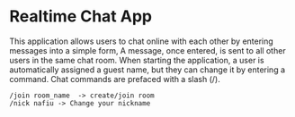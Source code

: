 # Realtime Chat App

This application allows users to chat online with each other by entering messages into a simple form, A message, once entered, is sent to all other users in the same chat room.
When starting the application, a user is automatically assigned a guest name, but they can change it by entering a command. Chat commands are prefaced with a slash (/).

```
/join room_name  -> create/join room
/nick nafiu -> Change your nickname
```